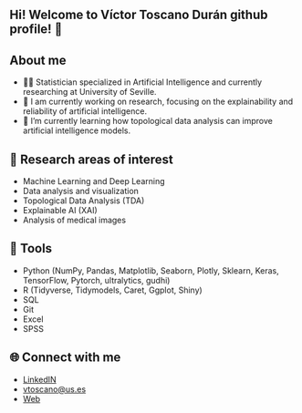 ## Hi! Welcome to Víctor Toscano Durán github profile! 👋

## About me
- 👨‍🎓 Statistician specialized in Artificial Intelligence and currently researching at University of Seville.
- 🔭 I am currently working on research, focusing on the explainability and reliability of artificial intelligence.
- 🌱 I’m currently learning how topological data analysis can improve artificial intelligence models.


## 🧠 Research areas of interest
- Machine Learning and Deep Learning
- Data analysis and visualization
- Topological Data Analysis (TDA)
- Explainable AI (XAI)
- Analysis of medical images

## 🚀 Tools
- Python (NumPy, Pandas, Matplotlib, Seaborn, Plotly, Sklearn, Keras, TensorFlow, Pytorch, ultralytics, gudhi)
- R (Tidyverse, Tidymodels, Caret, Ggplot, Shiny)
- SQL
- Git
- Excel
- SPSS

## 🌐 Connect with me

- [LinkedIN](https://www.linkedin.com/in/víctor-toscano-duran)
- vtoscano@us.es
- [Web](https://victosdur77.github.io/)
